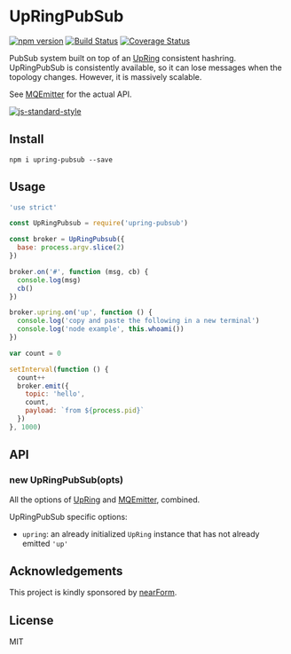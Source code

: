 # UpRingPubSub

[![npm version][npm-badge]][npm-url]
[![Build Status][travis-badge]][travis-url]
[![Coverage Status][coveralls-badge]][coveralls-url]

PubSub system built on top of an [UpRing][upring] consistent hashring.
UpRingPubSub is consistently available, so it can lose messages when the topology changes.
However, it is massively scalable.

See [MQEmitter][mqemitter] for the actual API.

[![js-standard-style](https://raw.githubusercontent.com/feross/standard/master/badge.png)](https://github.com/feross/standard)

## Install

```
npm i upring-pubsub --save
```

## Usage

```js
'use strict'

const UpRingPubsub = require('upring-pubsub')

const broker = UpRingPubsub({
  base: process.argv.slice(2)
})

broker.on('#', function (msg, cb) {
  console.log(msg)
  cb()
})

broker.upring.on('up', function () {
  console.log('copy and paste the following in a new terminal')
  console.log('node example', this.whoami())
})

var count = 0

setInterval(function () {
  count++
  broker.emit({
    topic: 'hello',
    count,
    payload: `from ${process.pid}`
  })
}, 1000)
```

## API

### new UpRingPubSub(opts)

All the options of [UpRing][upring] and [MQEmitter][mqemitter],
combined.

UpRingPubSub specific options:

* `upring`: an already initialized `UpRing` instance that has not
  already emitted `'up'`

<a name="acknowledgements"></a>
## Acknowledgements

This project is kindly sponsored by [nearForm](http://nearform.com).

## License

MIT

[coveralls-badge]: https://coveralls.io/repos/github/mcollina/upring-pubsub/badge.svg?branch=master
[coveralls-url]: https://coveralls.io/github/mcollina/upring-pubsub?branch=master
[npm-badge]: https://badge.fury.io/js/upring-pubsub.svg
[npm-url]: https://badge.fury.io/js/upring-pubsub
[travis-badge]: https://api.travis-ci.org/mcollina/upring-pubsub.svg
[travis-url]: https://travis-ci.org/mcollina/upring-pubsub
[upring]: https://travis-ci.org/mcollina/upring
[mqemitter]: http://github.com/mcollina/mqemitter
